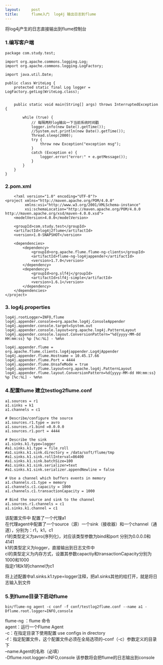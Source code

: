 ```yaml
---
layout:     post
title:      flume入门  log4j 输出日志到flume
---
```

<div id="article_content" class="article_content clearfix csdn-tracking-statistics" data-pid="blog" data-mod="popu_307" data-dsm="post">
								            <div id="content_views" class="markdown_views prism-atom-one-dark">
							<!-- flowchart 箭头图标 勿删 -->
							<svg xmlns="http://www.w3.org/2000/svg" style="display: none;"><path stroke-linecap="round" d="M5,0 0,2.5 5,5z" id="raphael-marker-block" style="-webkit-tap-highlight-color: rgba(0, 0, 0, 0);"></path></svg>
							<p>将log4j产生的日志直接输出到flume控制台</p>



<h3 id="1编写客户端">1.编写客户端</h3>



<pre class="prettyprint"><code class=" hljs java"><span class="hljs-keyword">package</span> com.study.test;

<span class="hljs-keyword">import</span> org.apache.commons.logging.Log;
<span class="hljs-keyword">import</span> org.apache.commons.logging.LogFactory;

<span class="hljs-keyword">import</span> java.util.Date;

<span class="hljs-keyword">public</span> <span class="hljs-class"><span class="hljs-keyword">class</span> <span class="hljs-title">WriteLog</span> {</span>
    <span class="hljs-keyword">protected</span> <span class="hljs-keyword">static</span> <span class="hljs-keyword">final</span> Log logger = LogFactory.getLog(WriteLog.class);


    <span class="hljs-keyword">public</span> <span class="hljs-keyword">static</span> <span class="hljs-keyword">void</span> <span class="hljs-title">main</span>(String[] args) <span class="hljs-keyword">throws</span> InterruptedException {

        <span class="hljs-keyword">while</span> (<span class="hljs-keyword">true</span>) {
            <span class="hljs-comment">// 每隔两秒log输出一下当前系统时间戳</span>
            logger.info(<span class="hljs-keyword">new</span> Date().getTime());
            <span class="hljs-comment">//System.out.println(new Date().getTime());</span>
            Thread.sleep(<span class="hljs-number">2000</span>);
            <span class="hljs-keyword">try</span> {
                <span class="hljs-keyword">throw</span> <span class="hljs-keyword">new</span> Exception(<span class="hljs-string">"exception msg"</span>);
            }
            <span class="hljs-keyword">catch</span> (Exception e) {
                logger.error(<span class="hljs-string">"error:"</span> + e.getMessage());
            }
        }
    }
}
</code></pre>



<h3 id="2pomxml">2.pom.xml</h3>



<pre class="prettyprint"><code class=" hljs xml">    <span class="hljs-pi">&lt;?xml version="1.0" encoding="UTF-8"?&gt;</span>
<span class="hljs-tag">&lt;<span class="hljs-title">project</span> <span class="hljs-attribute">xmlns</span>=<span class="hljs-value">"http://maven.apache.org/POM/4.0.0"</span>
         <span class="hljs-attribute">xmlns:xsi</span>=<span class="hljs-value">"http://www.w3.org/2001/XMLSchema-instance"</span>
         <span class="hljs-attribute">xsi:schemaLocation</span>=<span class="hljs-value">"http://maven.apache.org/POM/4.0.0 http://maven.apache.org/xsd/maven-4.0.0.xsd"</span>&gt;</span>
    <span class="hljs-tag">&lt;<span class="hljs-title">modelVersion</span>&gt;</span>4.0.0<span class="hljs-tag">&lt;/<span class="hljs-title">modelVersion</span>&gt;</span>

    <span class="hljs-tag">&lt;<span class="hljs-title">groupId</span>&gt;</span>com.study.test<span class="hljs-tag">&lt;/<span class="hljs-title">groupId</span>&gt;</span>
    <span class="hljs-tag">&lt;<span class="hljs-title">artifactId</span>&gt;</span>log4j2flume<span class="hljs-tag">&lt;/<span class="hljs-title">artifactId</span>&gt;</span>
    <span class="hljs-tag">&lt;<span class="hljs-title">version</span>&gt;</span>1.0-SNAPSHOT<span class="hljs-tag">&lt;/<span class="hljs-title">version</span>&gt;</span>

    <span class="hljs-tag">&lt;<span class="hljs-title">dependencies</span>&gt;</span>
        <span class="hljs-tag">&lt;<span class="hljs-title">dependency</span>&gt;</span>
            <span class="hljs-tag">&lt;<span class="hljs-title">groupId</span>&gt;</span>org.apache.flume.flume-ng-clients<span class="hljs-tag">&lt;/<span class="hljs-title">groupId</span>&gt;</span>
            <span class="hljs-tag">&lt;<span class="hljs-title">artifactId</span>&gt;</span>flume-ng-log4jappender<span class="hljs-tag">&lt;/<span class="hljs-title">artifactId</span>&gt;</span>
            <span class="hljs-tag">&lt;<span class="hljs-title">version</span>&gt;</span>1.7.0<span class="hljs-tag">&lt;/<span class="hljs-title">version</span>&gt;</span>
        <span class="hljs-tag">&lt;/<span class="hljs-title">dependency</span>&gt;</span>
        <span class="hljs-tag">&lt;<span class="hljs-title">dependency</span>&gt;</span>
            <span class="hljs-tag">&lt;<span class="hljs-title">groupId</span>&gt;</span>org.slf4j<span class="hljs-tag">&lt;/<span class="hljs-title">groupId</span>&gt;</span>
            <span class="hljs-tag">&lt;<span class="hljs-title">artifactId</span>&gt;</span>slf4j-simple<span class="hljs-tag">&lt;/<span class="hljs-title">artifactId</span>&gt;</span>
            <span class="hljs-tag">&lt;<span class="hljs-title">version</span>&gt;</span>1.6.1<span class="hljs-tag">&lt;/<span class="hljs-title">version</span>&gt;</span>
        <span class="hljs-tag">&lt;/<span class="hljs-title">dependency</span>&gt;</span>
    <span class="hljs-tag">&lt;/<span class="hljs-title">dependencies</span>&gt;</span>
<span class="hljs-tag">&lt;/<span class="hljs-title">project</span>&gt;</span></code></pre>



<h3 id="3-log4jproperties">3. log4j.properties</h3>



<pre class="prettyprint"><code class=" hljs perl">log4j.rootLogger=INFO,flume
log4j.appender.console=org.apache.log4j.ConsoleAppender
log4j.appender.console.target=System.out
log4j.appender.console.layout=org.apache.log4j.PatternLayout
log4j.appender.console.layout.ConversionPattern=<span class="hljs-string">"<span class="hljs-variable">%d</span>{yyyy-MM-dd HH:mm:ss} <span class="hljs-variable">%p</span> [<span class="hljs-variable">%c</span>:<span class="hljs-variable">%L</span>] - <span class="hljs-variable">%m</span><span class="hljs-variable">%n</span>

log4j.appender.flume = org.apache.flume.clients.log4jappender.Log4jAppender
log4j.appender.flume.Hostname = 10.45.17.66
log4j.appender.flume.Port = 4444
log4j.appender.flume.UnsafeMode = true
log4j.appender.flume.layout=org.apache.log4j.PatternLayout
log4j.appender.flume.layout.ConversionPattern=<span class="hljs-variable">%d</span>{yyyy-MM-dd HH:mm:ss} <span class="hljs-variable">%p</span> [<span class="hljs-variable">%c</span>:<span class="hljs-variable">%L</span>] - <span class="hljs-variable">%m</span><span class="hljs-variable">%n</span></span></code></pre>



<h3 id="4配置flume-建立testlog2flumeconf">4.配置flume 建立testlog2flume.conf</h3>



<pre class="prettyprint"><code class=" hljs avrasm">a1<span class="hljs-preprocessor">.sources</span> = <span class="hljs-built_in">r1</span>
a1<span class="hljs-preprocessor">.sinks</span> = k1
a1<span class="hljs-preprocessor">.channels</span> = c1

<span class="hljs-preprocessor"># Describe/configure the source</span>
a1<span class="hljs-preprocessor">.sources</span><span class="hljs-preprocessor">.r</span>1<span class="hljs-preprocessor">.type</span> = avro
a1<span class="hljs-preprocessor">.sources</span><span class="hljs-preprocessor">.r</span>1<span class="hljs-preprocessor">.bind</span> =<span class="hljs-number">0.0</span><span class="hljs-number">.0</span><span class="hljs-number">.0</span>
a1<span class="hljs-preprocessor">.sources</span><span class="hljs-preprocessor">.r</span>1<span class="hljs-preprocessor">.port</span> = <span class="hljs-number">4444</span>

<span class="hljs-preprocessor"># Describe the sink</span>
a1<span class="hljs-preprocessor">.sinks</span><span class="hljs-preprocessor">.k</span>1<span class="hljs-preprocessor">.type</span>=logger
<span class="hljs-preprocessor">#a1.sinks.k1.type = file_roll</span>
<span class="hljs-preprocessor">#a1.sinks.k1.sink.directory = /data/soft/flume/tmp</span>
<span class="hljs-preprocessor">#a1.sinks.k1.sink.rollInterval=86400</span>
<span class="hljs-preprocessor">#a1.sinks.k1.sink.batchSize=100</span>
<span class="hljs-preprocessor">#a1.sinks.k1.sink.serializer=text</span>
<span class="hljs-preprocessor">#a1.sinks.k1.sink.serializer.appendNewline = false</span>

<span class="hljs-preprocessor"># Use a channel which buffers events in memory</span>
a1<span class="hljs-preprocessor">.channels</span><span class="hljs-preprocessor">.c</span>1<span class="hljs-preprocessor">.type</span> = memory
a1<span class="hljs-preprocessor">.channels</span><span class="hljs-preprocessor">.c</span>1<span class="hljs-preprocessor">.capacity</span> = <span class="hljs-number">1000</span>
a1<span class="hljs-preprocessor">.channels</span><span class="hljs-preprocessor">.c</span>1<span class="hljs-preprocessor">.transactionCapacity</span> = <span class="hljs-number">1000</span>

<span class="hljs-preprocessor"># Bind the source and sink to the channel</span>
a1<span class="hljs-preprocessor">.sources</span><span class="hljs-preprocessor">.r</span>1<span class="hljs-preprocessor">.channels</span> = c1
a1<span class="hljs-preprocessor">.sinks</span><span class="hljs-preprocessor">.k</span>1<span class="hljs-preprocessor">.channel</span> = c1
</code></pre>

<p>该配置文件中 配置了一个代理a1  <br>
在代理agent中配置了一个source（源）一个sink（接收器）和一个channel（通道），分别为：r1，k1，c1 <br>
r1的类型定义为avro(序列化)，对应该类型参数为bind和port 分别为0.0.0.0和4141 <br>
k1的类型定义为logger，直接输出到日志文件中 <br>
cl的类型定义为内存方式，设置其参数capactiy和transactionCapacity分别为1000和1000  <br>
指定r1和k1的channel为c1</p>

<p>将上述配置中a1.sinks.k1.type=logger注释，把a1.sinks其他的给打开，就是将日志输入到文件</p>



<h3 id="5到flume目录下启动flume">5.到flume目录下启动flume</h3>



<pre class="prettyprint"><code class=" hljs lasso">bin/flume<span class="hljs-attribute">-ng</span> agent <span class="hljs-attribute">-c</span> conf <span class="hljs-attribute">-f</span> conf/testlog2flume<span class="hljs-built_in">.</span>conf <span class="hljs-subst">--</span>name a1 <span class="hljs-attribute">-Dflume</span><span class="hljs-built_in">.</span>root<span class="hljs-built_in">.</span>logger<span class="hljs-subst">=</span>INFO,console</code></pre>

<p>flume-ng ：flume 命令 <br>
agent：运行一个Flume Agent <br>
-c：在指定目录下使用配置 use configs in  directory <br>
-f：指定配置文件，这个配置文件必须在全局选项的–conf（-c）参数定义的目录下 <br>
–name:Agent的名称（必填） <br>
 -Dflume.root.logger=INFO,console 该参数将会把flume的日志输出到console</p>            </div>
						<link href="https://csdnimg.cn/release/phoenix/mdeditor/markdown_views-9e5741c4b9.css" rel="stylesheet">
                </div>